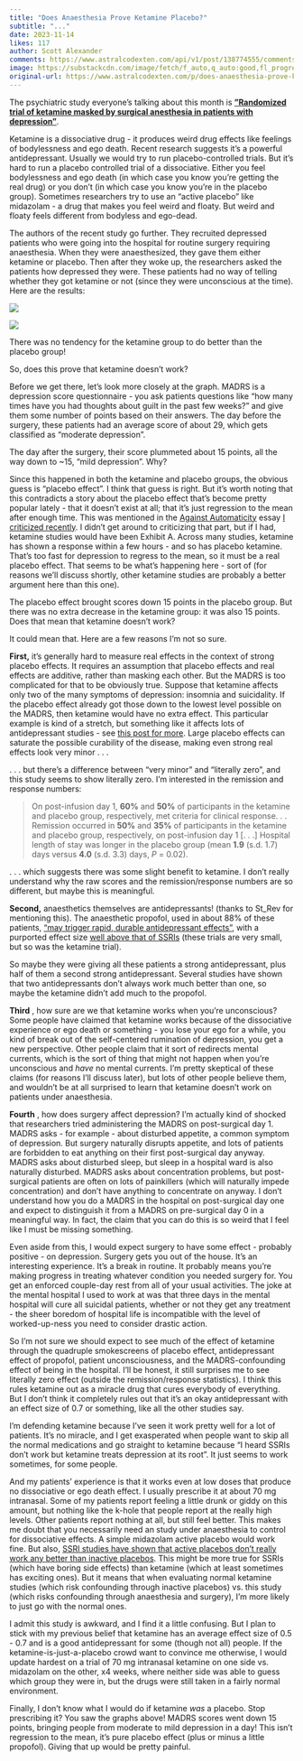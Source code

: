 ```yaml
---
title: "Does Anaesthesia Prove Ketamine Placebo?"
subtitle: "..."
date: 2023-11-14
likes: 117
author: Scott Alexander
comments: https://www.astralcodexten.com/api/v1/post/138774555/comments?&all_comments=true
image: https://substackcdn.com/image/fetch/f_auto,q_auto:good,fl_progressive:steep/https%3A%2F%2Fsubstack-post-media.s3.amazonaws.com%2Fpublic%2Fimages%2Fb07a5aaa-f960-43ea-bdf4-2021b8302d26_801x603.png
original-url: https://www.astralcodexten.com/p/does-anaesthesia-prove-ketamine-placebo
---
```

The psychiatric study everyone’s talking about this month is **[”Randomized trial of ketamine masked by surgical anesthesia in patients with depression”](https://www.nature.com/articles/s44220-023-00140-x)**.

Ketamine is a dissociative drug - it produces weird drug effects like feelings of bodylessness and ego death. Recent research suggests it’s a powerful antidepressant. Usually we would try to run placebo-controlled trials. But it’s hard to run a placebo controlled trial of a dissociative. Either you feel bodylessness and ego death (in which case you know you’re getting the real drug) or you don’t (in which case you know you’re in the placebo group). Sometimes researchers try to use an “active placebo” like midazolam - a drug that makes you feel weird and floaty. But weird and floaty feels different from bodyless and ego-dead.

The authors of the recent study go further. They recruited depressed patients who were going into the hospital for routine surgery requiring anaesthesia. When they were anaesthesized, they gave them either ketamine or placebo. Then after they woke up, the researchers asked the patients how depressed they were. These patients had no way of telling whether they got ketamine or not (since they were unconscious at the time). Here are the results:

![](https://substackcdn.com/image/fetch/w_728,c_limit,f_auto,q_auto:good,fl_progressive:steep/https%3A%2F%2Fsubstack-post-media.s3.amazonaws.com%2Fpublic%2Fimages%2Ff8940bae-c082-4ba5-bbd1-a7a1ca14ccaa_1142x444.png)

![](https://substackcdn.com/image/fetch/w_408,c_limit,f_auto,q_auto:good,fl_progressive:steep/https%3A%2F%2Fsubstack-post-media.s3.amazonaws.com%2Fpublic%2Fimages%2Fb07a5aaa-f960-43ea-bdf4-2021b8302d26_801x603.png)

There was no tendency for the ketamine group to do better than the placebo group!

So, does this prove that ketamine doesn’t work?

Before we get there, let’s look more closely at the graph. MADRS is a depression score questionnaire - you ask patients questions like “how many times have you had thoughts about guilt in the past few weeks?” and give them some number of points based on their answers. The day before the surgery, these patients had an average score of about 29, which gets classified as “moderate depression”. 

The day after the surgery, their score plummeted about 15 points, all the way down to ~15, “mild depression”. Why?

Since this happened in both the ketamine and placebo groups, the obvious guess is “placebo effect”. I think that guess is right. But it’s worth noting that this contradicts a story about the placebo effect that’s become pretty popular lately - that it doesn’t exist at all; that it’s just regression to the mean after enough time. This was mentioned in the [Against Automaticity](https://carcinisation.com/2023/08/22/against-automaticity/) essay [I criticized recently](/p/heres-why-automaticity-is-real-actually). I didn’t get around to criticizing that part, but if I had, ketamine studies would have been Exhibit A. Across many studies, ketamine has shown a response within a few hours - and so has placebo ketamine. That’s too fast for depression to regress to the mean, so it must be a real placebo effect. That seems to be what’s happening here - sort of (for reasons we’ll discuss shortly, other ketamine studies are probably a better argument here than this one).

The placebo effect brought scores down 15 points in the placebo group. But there was no extra decrease in the ketamine group: it was also 15 points. Does that mean that ketamine doesn’t work?

It could mean that. Here are a few reasons I’m not so sure.

**First,** it’s generally hard to measure real effects in the context of strong placebo effects. It requires an assumption that placebo effects and real effects are additive, rather than masking each other. But the MADRS is too complicated for that to be obviously true. Suppose that ketamine affects only two of the many symptoms of depression: insomnia and suicidality. If the placebo effect already got those down to the lowest level possible on the MADRS, then ketamine would have no extra effect. This particular example is kind of a stretch, but something like it affects lots of antidepressant studies - see [this post for more](/p/all-medications-are-insignificant). Large placebo effects can saturate the possible curability of the disease, making even strong real effects look very minor . . . 

. . . but there’s a difference between “very minor” and “literally zero”, and this study seems to show literally zero. I’m interested in the remission and response numbers:

> On post-infusion day 1, **60%** and **50%** of participants in the ketamine and placebo group, respectively, met criteria for clinical response. . . Remission occurred in **50%** and **35%** of participants in the ketamine and placebo group, respectively, on post-infusion day 1 [. . .] Hospital length of stay was longer in the placebo group (mean **1.9** (s.d. 1.7) days versus **4.0** (s.d. 3.3) days, _P_ = 0.02).

. . . which suggests there was some slight benefit to ketamine. I don’t really understand why the raw scores and the remission/response numbers are so different, but maybe this is meaningful.

**Second,** anaesthetics themselves are antidepressants! (thanks to St_Rev for mentioning this). The anaesthetic propofol, used in about 88% of these patients, [“may trigger rapid, durable antidepressant effects”](https://www.psypost.org/2019/02/anesthetic-drug-propofol-shows-promise-in-the-treatment-of-medication-resistant-depression-53218), with a purported effect size [well above that of SSRIs](https://www.medrxiv.org/content/10.1101/2023.09.12.23294678v1) (these trials are very small, but so was the ketamine trial).

So maybe they were giving all these patients a strong antidepressant, plus half of them a second strong antidepressant. Several studies have shown that two antidepressants don’t always work much better than one, so maybe the ketamine didn’t add much to the propofol.

**Third** , how sure are we that ketamine works when you’re unconscious? Some people have claimed that ketamine works because of the dissociative experience or ego death or something - you lose your ego for a while, you kind of break out of the self-centered rumination of depression, you get a new perspective. Other people claim that it sort of redirects mental currents, which is the sort of thing that might not happen when you’re unconscious and _have_ no mental currents. I’m pretty skeptical of these claims (for reasons I’ll discuss later), but lots of other people believe them, and wouldn’t be at all surprised to learn that ketamine doesn’t work on patients under anaesthesia.

**Fourth** , how does surgery affect depression? I’m actually kind of shocked that researchers tried administering the MADRS on post-surgical day 1. MADRS asks - for example - about disturbed appetite, a common symptom of depression. But surgery naturally disrupts appetite, and lots of patients are forbidden to eat anything on their first post-surgical day anyway. MADRS asks about disturbed sleep, but sleep in a hospital ward is also naturally disturbed. MADRS asks about concentration problems, but post-surgical patients are often on lots of painkillers (which will naturally impede concentration) and don’t have anything to concentrate on anyway. I don’t understand how you do a MADRS in the hospital on post-surgical day one and expect to distinguish it from a MADRS on pre-surgical day 0 in a meaningful way. In fact, the claim that you can do this is so weird that I feel like I must be missing something.

Even aside from this, I would expect surgery to have some effect - probably positive - on depression. Surgery gets you out of the house. It’s an interesting experience. It’s a break in routine. It probably means you’re making progress in treating whatever condition you needed surgery for. You get an enforced couple-day rest from all of your usual activities. The joke at the mental hospital I used to work at was that three days in the mental hospital will cure all suicidal patients, whether or not they get any treatment - the sheer boredom of hospital life is incompatible with the level of worked-up-ness you need to consider drastic action.

So I’m not sure we should expect to see much of the effect of ketamine through the quadruple smokescreens of placebo effect, antidepressant effect of propofol, patient unconsciousness, and the MADRS-confounding effect of being in the hospital. I’ll be honest, it still surprises me to see literally zero effect (outside the remission/response statistics). I think this rules ketamine out as a miracle drug that cures everybody of everything. But I don’t think it completely rules out that it’s an okay antidepressant with an effect size of 0.7 or something, like all the other studies say.

I’m defending ketamine because I’ve seen it work pretty well for a lot of patients. It’s no miracle, and I get exasperated when people want to skip all the normal medications and go straight to ketamine because “I heard SSRIs don’t work but ketamine treats depression at its root”. It just seems to work sometimes, for some people.

And my patients’ experience is that it works even at low doses that produce no dissociative or ego death effect. I usually prescribe it at about 70 mg intranasal. Some of my patients report feeling a little drunk or giddy on this amount, but nothing like the k-hole that people report at the really high levels. Other patients report nothing at all, but still feel better. This makes me doubt that you necessarily need an study under anaesthesia to control for dissociative effects. A simple midazolam active placebo would work fine. But also, [SSRI studies have shown that active placebos don’t really work any better than inactive placebos](https://ajp.psychiatryonline.org/doi/full/10.1176/appi.ajp.157.3.327). This might be more true for SSRIs (which have boring side effects) than ketamine (which at least sometimes has exciting ones). But it means that when evaluating normal ketamine studies (which risk confounding through inactive placebos) vs. this study (which risks confounding through anaesthesia and surgery), I’m more likely to just go with the normal ones.

I admit this study is awkward, and I find it a little confusing. But I plan to stick with my previous belief that ketamine has an average effect size of 0.5 - 0.7 and is a good antidepressant for some (though not all) people. If the ketamine-is-just-a-placebo crowd want to convince me otherwise, I would update hardest on a trial of 70 mg intranasal ketamine on one side vs. midazolam on the other, x4 weeks, where neither side was able to guess which group they were in, but the drugs were still taken in a fairly normal environment.

Finally, I don’t know what I would do if ketamine _was_ a placebo. Stop prescribing it? You saw the graphs above! MADRS scores went down 15 points, bringing people from moderate to mild depression in a day! This isn’t regression to the mean, it’s pure placebo effect (plus or minus a little propofol). Giving that up would be pretty painful.
